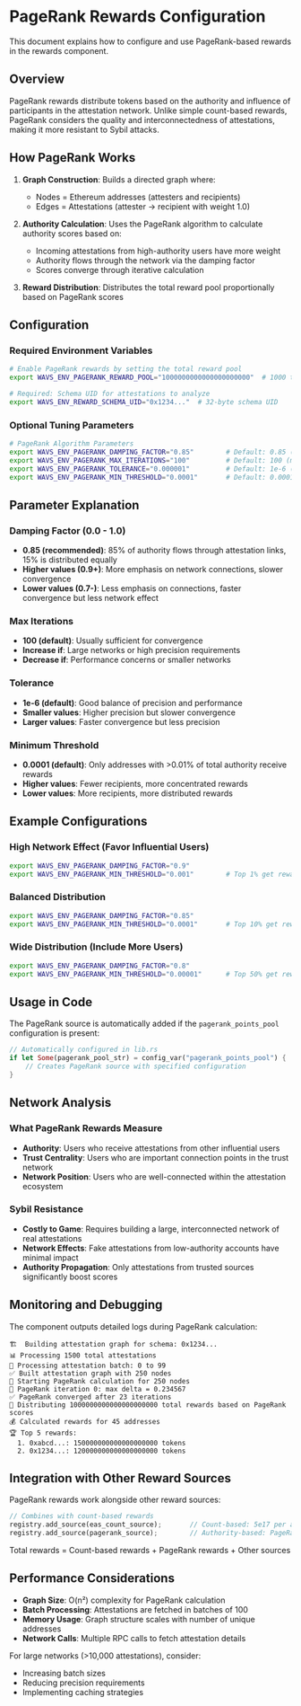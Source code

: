 # PageRank Rewards Configuration

This document explains how to configure and use PageRank-based rewards in the rewards component.

## Overview

PageRank rewards distribute tokens based on the authority and influence of participants in the attestation network. Unlike simple count-based rewards, PageRank considers the quality and interconnectedness of attestations, making it more resistant to Sybil attacks.

## How PageRank Works

1. **Graph Construction**: Builds a directed graph where:

   - Nodes = Ethereum addresses (attesters and recipients)
   - Edges = Attestations (attester → recipient with weight 1.0)

2. **Authority Calculation**: Uses the PageRank algorithm to calculate authority scores based on:

   - Incoming attestations from high-authority users have more weight
   - Authority flows through the network via the damping factor
   - Scores converge through iterative calculation

3. **Reward Distribution**: Distributes the total reward pool proportionally based on PageRank scores

## Configuration

### Required Environment Variables

```bash
# Enable PageRank rewards by setting the total reward pool
export WAVS_ENV_PAGERANK_REWARD_POOL="1000000000000000000000"  # 1000 tokens in wei

# Required: Schema UID for attestations to analyze
export WAVS_ENV_REWARD_SCHEMA_UID="0x1234..."  # 32-byte schema UID
```

### Optional Tuning Parameters

```bash
# PageRank Algorithm Parameters
export WAVS_ENV_PAGERANK_DAMPING_FACTOR="0.85"        # Default: 0.85 (85% authority flows through links)
export WAVS_ENV_PAGERANK_MAX_ITERATIONS="100"         # Default: 100 (maximum iterations)
export WAVS_ENV_PAGERANK_TOLERANCE="0.000001"         # Default: 1e-6 (convergence threshold)
export WAVS_ENV_PAGERANK_MIN_THRESHOLD="0.0001"       # Default: 0.0001 (minimum score to receive rewards)
```

## Parameter Explanation

### Damping Factor (0.0 - 1.0)

- **0.85 (recommended)**: 85% of authority flows through attestation links, 15% is distributed equally
- **Higher values (0.9+)**: More emphasis on network connections, slower convergence
- **Lower values (0.7-)**: Less emphasis on connections, faster convergence but less network effect

### Max Iterations

- **100 (default)**: Usually sufficient for convergence
- **Increase if**: Large networks or high precision requirements
- **Decrease if**: Performance concerns or smaller networks

### Tolerance

- **1e-6 (default)**: Good balance of precision and performance
- **Smaller values**: Higher precision but slower convergence
- **Larger values**: Faster convergence but less precision

### Minimum Threshold

- **0.0001 (default)**: Only addresses with >0.01% of total authority receive rewards
- **Higher values**: Fewer recipients, more concentrated rewards
- **Lower values**: More recipients, more distributed rewards

## Example Configurations

### High Network Effect (Favor Influential Users)

```bash
export WAVS_ENV_PAGERANK_DAMPING_FACTOR="0.9"
export WAVS_ENV_PAGERANK_MIN_THRESHOLD="0.001"        # Top 1% get rewards
```

### Balanced Distribution

```bash
export WAVS_ENV_PAGERANK_DAMPING_FACTOR="0.85"
export WAVS_ENV_PAGERANK_MIN_THRESHOLD="0.0001"       # Top 10% get rewards
```

### Wide Distribution (Include More Users)

```bash
export WAVS_ENV_PAGERANK_DAMPING_FACTOR="0.8"
export WAVS_ENV_PAGERANK_MIN_THRESHOLD="0.00001"      # Top 50% get rewards
```

## Usage in Code

The PageRank source is automatically added if the `pagerank_points_pool` configuration is present:

```rust
// Automatically configured in lib.rs
if let Some(pagerank_pool_str) = config_var("pagerank_points_pool") {
    // Creates PageRank source with specified configuration
}
```

## Network Analysis

### What PageRank Rewards Measure

- **Authority**: Users who receive attestations from other influential users
- **Trust Centrality**: Users who are important connection points in the trust network
- **Network Position**: Users who are well-connected within the attestation ecosystem

### Sybil Resistance

- **Costly to Game**: Requires building a large, interconnected network of real attestations
- **Network Effects**: Fake attestations from low-authority accounts have minimal impact
- **Authority Propagation**: Only attestations from trusted sources significantly boost scores

## Monitoring and Debugging

The component outputs detailed logs during PageRank calculation:

```
🏗️  Building attestation graph for schema: 0x1234...
📊 Processing 1500 total attestations
🔄 Processing attestation batch: 0 to 99
✅ Built attestation graph with 250 nodes
🔄 Starting PageRank calculation for 250 nodes
🔄 PageRank iteration 0: max delta = 0.234567
✅ PageRank converged after 23 iterations
🎯 Distributing 1000000000000000000000 total rewards based on PageRank scores
💰 Calculated rewards for 45 addresses
🏆 Top 5 rewards:
  1. 0xabcd...: 150000000000000000000 tokens
  2. 0x1234...: 120000000000000000000 tokens
```

## Integration with Other Reward Sources

PageRank rewards work alongside other reward sources:

```rust
// Combines with count-based rewards
registry.add_source(eas_count_source);       // Count-based: 5e17 per attestation
registry.add_source(pagerank_source);        // Authority-based: PageRank distribution
```

Total rewards = Count-based rewards + PageRank rewards + Other sources

## Performance Considerations

- **Graph Size**: O(n²) complexity for PageRank calculation
- **Batch Processing**: Attestations are fetched in batches of 100
- **Memory Usage**: Graph structure scales with number of unique addresses
- **Network Calls**: Multiple RPC calls to fetch attestation details

For large networks (>10,000 attestations), consider:

- Increasing batch sizes
- Reducing precision requirements
- Implementing caching strategies
